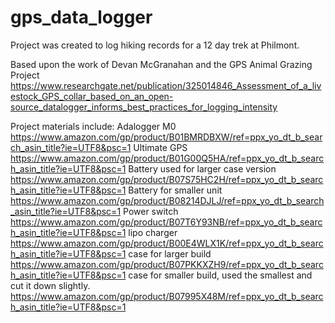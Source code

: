 # gps_data_logger

Project was created to log hiking records for a 12 day trek at Philmont.

Based upon the work of Devan McGranahan and the GPS Animal Grazing Project https://www.researchgate.net/publication/325014846_Assessment_of_a_livestock_GPS_collar_based_on_an_open-source_datalogger_informs_best_practices_for_logging_intensity

Project materials include:
Adalogger M0 https://www.amazon.com/gp/product/B01BMRDBXW/ref=ppx_yo_dt_b_search_asin_title?ie=UTF8&psc=1
Ultimate GPS https://www.amazon.com/gp/product/B01G00Q5HA/ref=ppx_yo_dt_b_search_asin_title?ie=UTF8&psc=1
Battery used for larger case version https://www.amazon.com/gp/product/B07S75HC2H/ref=ppx_yo_dt_b_search_asin_title?ie=UTF8&psc=1
Battery for smaller unit https://www.amazon.com/gp/product/B08214DJLJ/ref=ppx_yo_dt_b_search_asin_title?ie=UTF8&psc=1
Power switch https://www.amazon.com/gp/product/B07T6Y93NB/ref=ppx_yo_dt_b_search_asin_title?ie=UTF8&psc=1
lipo charger https://www.amazon.com/gp/product/B00E4WLX1K/ref=ppx_yo_dt_b_search_asin_title?ie=UTF8&psc=1
case for larger build https://www.amazon.com/gp/product/B07PKKXZH9/ref=ppx_yo_dt_b_search_asin_title?ie=UTF8&psc=1
case for smaller build, used the smallest and cut it down slightly. https://www.amazon.com/gp/product/B07995X48M/ref=ppx_yo_dt_b_search_asin_title?ie=UTF8&psc=1

